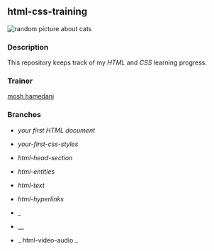 ## html-css-training

![random picture about cats](https://picsum.photos/200/300)

### Description

This repository keeps track of my _HTML_ and _CSS_ learning progress.


### Trainer

[mosh hamedani](http://bit.ly/3Uul0zK)


### Branches

- _your first HTML document_
- _your-first-css-styles_
- _html-head-section_
- _html-entities_
- _html-text_
- _html-hyperlinks_

- _ 
- __ 
- _ html-video-audio _
